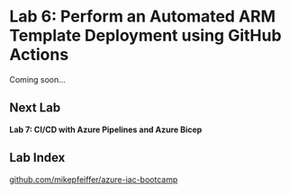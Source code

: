 # Lab 6: Perform an Automated ARM Template Deployment using GitHub Actions

Coming soon...

## Next Lab
**Lab 7: CI/CD with Azure Pipelines and Azure Bicep**

## Lab Index
[github.com/mikepfeiffer/azure-iac-bootcamp](https://github.com/mikepfeiffer/azure-iac-bootcamp)